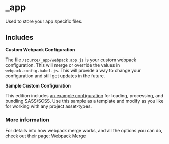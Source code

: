 # \_app

Used to store your app specific files.

## Includes

**Custom Webpack Configuration**

The file `/source/_app/webpack.app.js` is your custom webpack configuration. This will merge or override the values in `webpack.config.babel.js`. This will provide a way to change your configuration and still get updates in the future.

**Sample Custom Configuration**

This edition includes [an example configuration](https://github.com/Comcast/patternlab-edition-node-webpack/blob/latest/source/_app/samples/scss/webpack.app.js) for loading, processing, and bundling SASS/SCSS. Use this sample as a template and modify as you like for working with any project asset-types.

### More information

For details into how webpack merge works, and all the options you can do, check out their page:
[Webpack Merge](https://www.npmjs.com/package/webpack-merge#mergesmartstrategy-key-prependappendreplaceconfiguration--configuration)
